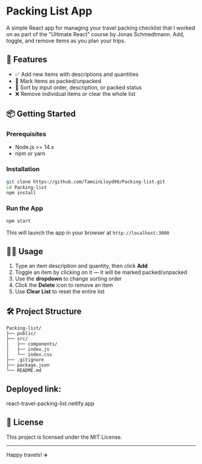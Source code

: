 # Packing List App

A simple React app for managing your travel packing checklist that I worked on as part of the "Ultimate React" course by Jonas Schmedtmann. Add, toggle, and remove items as you plan your trips.

## 🚀 Features

* ✅ Add new items with descriptions and quantities
* 🧳 Mark items as packed/unpacked
* 🔄 Sort by input order, description, or packed status
* ❌ Remove individual items or clear the whole list

## 📦 Getting Started

### Prerequisites

* Node.js >= 14.x
* npm or yarn

### Installation

```bash
git clone https://github.com/TamsinLloyd99/Packing-list.git
cd Packing-list
npm install
```

### Run the App

```bash
npm start
```

This will launch the app in your browser at `http://localhost:3000`

## 🧑‍💻 Usage

1. Type an item description and quantity, then click **Add**
2. Toggle an item by clicking on it — it will be marked packed/unpacked
3. Use the **dropdown** to change sorting order
4. Click the **Delete** icon to remove an item
5. Use **Clear List** to reset the entire list

## 🛠 Project Structure

```
Packing-list/
├── public/
├── src/
│   ├── components/
│   ├── index.js
│   └── index.css
├── .gitignore
├── package.json
└── README.md
```

## Deployed link:
react-travel-packing-list.netlify.app 

## 📄 License

This project is licensed under the MIT License.

---

Happy travels! ✈️

